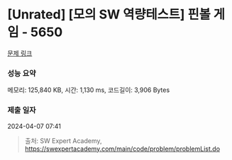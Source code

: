 # [Unrated] [모의 SW 역량테스트] 핀볼 게임 - 5650 

[문제 링크](https://swexpertacademy.com/main/code/problem/problemDetail.do?contestProbId=AWXRF8s6ezEDFAUo) 

### 성능 요약

메모리: 125,840 KB, 시간: 1,130 ms, 코드길이: 3,906 Bytes

### 제출 일자

2024-04-07 07:41



> 출처: SW Expert Academy, https://swexpertacademy.com/main/code/problem/problemList.do